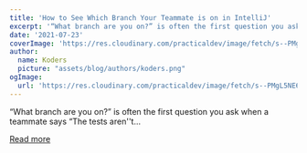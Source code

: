 ```yaml
---
title: 'How to See Which Branch Your Teammate is on in IntelliJ'
excerpt: '“What branch are you on?” is often the first question you ask when a teammate says “The tests aren''t...'
date: '2021-07-23'
coverImage: 'https://res.cloudinary.com/practicaldev/image/fetch/s--PMgL5NE6--/c_imagga_scale,f_auto,fl_progressive,h_420,q_auto,w_1000/https://dev-to-uploads.s3.amazonaws.com/uploads/articles/3tbqfpd0pywoeb1gthi3.png'
author:
  name: Koders
  picture: "assets/blog/authors/koders.png"
ogImage:
  url: 'https://res.cloudinary.com/practicaldev/image/fetch/s--PMgL5NE6--/c_imagga_scale,f_auto,fl_progressive,h_420,q_auto,w_1000/https://dev-to-uploads.s3.amazonaws.com/uploads/articles/3tbqfpd0pywoeb1gthi3.png'
---
```


“What branch are you on?” is often the first question you ask when a teammate says “The tests aren''t...

[Read more](https://dev.to/gitlive/how-to-see-which-branch-your-teammate-is-on-in-intellij-5aip)
